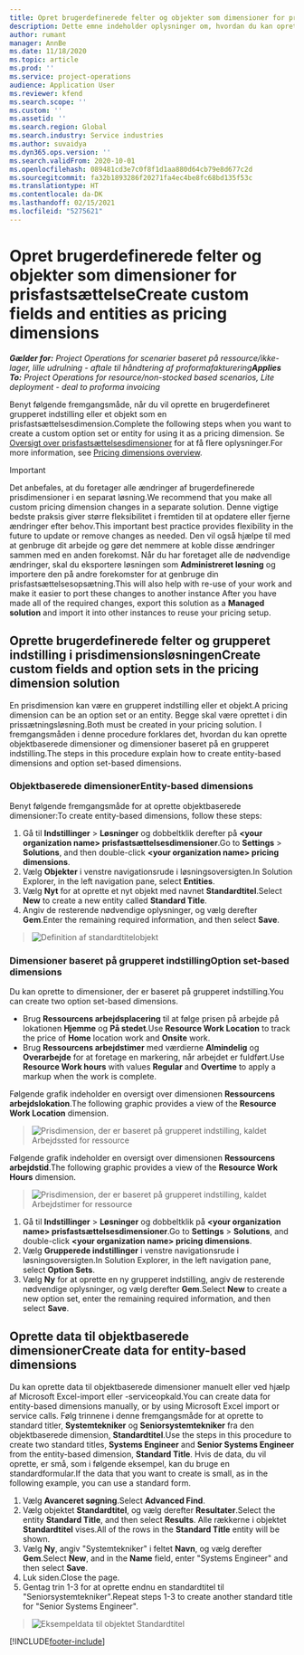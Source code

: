 ```yaml
---
title: Opret brugerdefinerede felter og objekter som dimensioner for prisfastsættelse
description: Dette emne indeholder oplysninger om, hvordan du kan oprette brugerdefinerede grupperede indstillinger eller objekter.
author: rumant
manager: AnnBe
ms.date: 11/18/2020
ms.topic: article
ms.prod: ''
ms.service: project-operations
audience: Application User
ms.reviewer: kfend
ms.search.scope: ''
ms.custom: ''
ms.assetid: ''
ms.search.region: Global
ms.search.industry: Service industries
ms.author: suvaidya
ms.dyn365.ops.version: ''
ms.search.validFrom: 2020-10-01
ms.openlocfilehash: 089481cd3e7c0f8f1d1aa880d64cb79e8d677c2d
ms.sourcegitcommit: fa32b1893286f20271fa4ec4be8fc68bd135f53c
ms.translationtype: HT
ms.contentlocale: da-DK
ms.lasthandoff: 02/15/2021
ms.locfileid: "5275621"
---
```

# <a name="create-custom-fields-and-entities-as-pricing-dimensions"></a><span data-ttu-id="1cfdc-103">Opret brugerdefinerede felter og objekter som dimensioner for prisfastsættelse</span><span class="sxs-lookup"><span data-stu-id="1cfdc-103">Create custom fields and entities as pricing dimensions</span></span>

<span data-ttu-id="1cfdc-104">_**Gælder for:** Project Operations for scenarier baseret på ressource/ikke-lager, lille udrulning - aftale til håndtering af proformafakturering_</span><span class="sxs-lookup"><span data-stu-id="1cfdc-104">_**Applies To:** Project Operations for resource/non-stocked based scenarios, Lite deployment - deal to proforma invoicing_</span></span>

<span data-ttu-id="1cfdc-105">Benyt følgende fremgangsmåde, når du vil oprette en brugerdefineret grupperet indstilling eller et objekt som en prisfastsættelsesdimension.</span><span class="sxs-lookup"><span data-stu-id="1cfdc-105">Complete the following steps when you want to create a custom option set or entity for using it as a pricing dimension.</span></span> <span data-ttu-id="1cfdc-106">Se [Oversigt over prisfastsættelsesdimensioner](pricing-dimensions-overview.md) for at få flere oplysninger.</span><span class="sxs-lookup"><span data-stu-id="1cfdc-106">For more information, see [Pricing dimensions overview](pricing-dimensions-overview.md).</span></span>  

> [!IMPORTANT]
> <span data-ttu-id="1cfdc-107">Det anbefales, at du foretager alle ændringer af brugerdefinerede prisdimensioner i en separat løsning.</span><span class="sxs-lookup"><span data-stu-id="1cfdc-107">We recommend that you make all custom pricing dimension changes in a separate solution.</span></span> <span data-ttu-id="1cfdc-108">Denne vigtige bedste praksis giver større fleksibilitet i fremtiden til at opdatere eller fjerne ændringer efter behov.</span><span class="sxs-lookup"><span data-stu-id="1cfdc-108">This important best practice provides flexibility in the future to update or remove changes as needed.</span></span> <span data-ttu-id="1cfdc-109">Den vil også hjælpe til med at genbruge dit arbejde og gøre det nemmere at koble disse ændringer sammen med en anden forekomst. Når du har foretaget alle de nødvendige ændringer, skal du eksportere løsningen som **Administreret løsning** og importere den på andre forekomster for at genbruge din prisfastsættelsesopsætning.</span><span class="sxs-lookup"><span data-stu-id="1cfdc-109">This will also help with re-use of your work and make it easier to port these changes to another instance After you have made all of the required changes, export this solution as a **Managed solution** and import it into other instances to reuse your pricing setup.</span></span>

  
## <a name="create-custom-fields-and-option-sets-in-the-pricing-dimension-solution"></a><span data-ttu-id="1cfdc-110">Oprette brugerdefinerede felter og grupperet indstilling i prisdimensionsløsningen</span><span class="sxs-lookup"><span data-stu-id="1cfdc-110">Create custom fields and option sets in the pricing dimension solution</span></span>

<span data-ttu-id="1cfdc-111">En prisdimension kan være en grupperet indstilling eller et objekt.</span><span class="sxs-lookup"><span data-stu-id="1cfdc-111">A pricing dimension can be an option set or an entity.</span></span> <span data-ttu-id="1cfdc-112">Begge skal være oprettet i din prissætningsløsning.</span><span class="sxs-lookup"><span data-stu-id="1cfdc-112">Both must be created in your pricing solution.</span></span> <span data-ttu-id="1cfdc-113">I fremgangsmåden i denne procedure forklares det, hvordan du kan oprette objektbaserede dimensioner og dimensioner baseret på en grupperet indstilling.</span><span class="sxs-lookup"><span data-stu-id="1cfdc-113">The steps in this procedure explain how to create entity-based dimensions and option set-based dimensions.</span></span>

### <a name="entity-based-dimensions"></a><span data-ttu-id="1cfdc-114">Objektbaserede dimensioner</span><span class="sxs-lookup"><span data-stu-id="1cfdc-114">Entity-based dimensions</span></span>
<span data-ttu-id="1cfdc-115">Benyt følgende fremgangsmåde for at oprette objektbaserede dimensioner:</span><span class="sxs-lookup"><span data-stu-id="1cfdc-115">To create entity-based dimensions, follow these steps:</span></span>

1. <span data-ttu-id="1cfdc-116">Gå til **Indstillinger** > **Løsninger** og dobbeltklik derefter på **\<your organization name> prisfastsættelsesdimensioner**.</span><span class="sxs-lookup"><span data-stu-id="1cfdc-116">Go to **Settings** > **Solutions**, and then double-click **\<your organization name> pricing dimensions**.</span></span>
2. <span data-ttu-id="1cfdc-117">Vælg **Objekter** i venstre navigationsrude i løsningsoversigten.</span><span class="sxs-lookup"><span data-stu-id="1cfdc-117">In Solution Explorer, in the left navigation pane, select **Entities**.</span></span>
3. <span data-ttu-id="1cfdc-118">Vælg **Nyt** for at oprette et nyt objekt med navnet **Standardtitel**.</span><span class="sxs-lookup"><span data-stu-id="1cfdc-118">Select **New** to create a new entity called **Standard Title**.</span></span> 
4. <span data-ttu-id="1cfdc-119">Angiv de resterende nødvendige oplysninger, og vælg derefter **Gem**.</span><span class="sxs-lookup"><span data-stu-id="1cfdc-119">Enter the remaining required information, and then select **Save**.</span></span>

> ![Definition af standardtitelobjekt](media/Standard-Title-entity-definition.png)

### <a name="option-set-based-dimensions"></a><span data-ttu-id="1cfdc-121">Dimensioner baseret på grupperet indstilling</span><span class="sxs-lookup"><span data-stu-id="1cfdc-121">Option set-based dimensions</span></span> 
<span data-ttu-id="1cfdc-122">Du kan oprette to dimensioner, der er baseret på grupperet indstilling.</span><span class="sxs-lookup"><span data-stu-id="1cfdc-122">You can create two option set-based dimensions.</span></span> 

- <span data-ttu-id="1cfdc-123">Brug **Ressourcens arbejdsplacering** til at følge prisen på arbejde på lokationen **Hjemme** og **På stedet**.</span><span class="sxs-lookup"><span data-stu-id="1cfdc-123">Use **Resource Work Location** to track the price of **Home** location work and **Onsite** work.</span></span> 
- <span data-ttu-id="1cfdc-124">Brug **Ressourcens arbejdstimer** med værdierne **Almindelig** og **Overarbejde** for at foretage en markering, når arbejdet er fuldført.</span><span class="sxs-lookup"><span data-stu-id="1cfdc-124">Use **Resource Work hours** with values **Regular** and **Overtime** to apply a markup when the work is complete.</span></span>

<span data-ttu-id="1cfdc-125">Følgende grafik indeholder en oversigt over dimensionen **Ressourcens arbejdslokation**.</span><span class="sxs-lookup"><span data-stu-id="1cfdc-125">The following graphic provides a view of the **Resource Work Location** dimension.</span></span> 

> ![Prisdimension, der er baseret på grupperet indstilling, kaldet Arbejdssted for ressource](media/Option-set-PD-called-Resource-Work-Location.png)

<span data-ttu-id="1cfdc-127">Følgende grafik indeholder en oversigt over dimensionen **Ressourcens arbejdstid**.</span><span class="sxs-lookup"><span data-stu-id="1cfdc-127">The following graphic provides a view of the **Resource Work Hours** dimension.</span></span> 

> ![Prisdimension, der er baseret på grupperet indstilling, kaldet Arbejdstimer for ressource](media/Option-set-PD-called-Resource-Work-Hours.png)

1. <span data-ttu-id="1cfdc-129">Gå til **Indstillinger** > **Løsninger** og dobbeltklik på **\<your organization name> prisfastsættelsesdimensioner**.</span><span class="sxs-lookup"><span data-stu-id="1cfdc-129">Go to **Settings** > **Solutions**, and double-click  **\<your organization name> pricing dimensions**.</span></span> 
2. <span data-ttu-id="1cfdc-130">Vælg **Grupperede indstillinger** i venstre navigationsrude i løsningsoversigten.</span><span class="sxs-lookup"><span data-stu-id="1cfdc-130">In Solution Explorer, in the left navigation pane, select  **Option Sets**.</span></span> 
3. <span data-ttu-id="1cfdc-131">Vælg **Ny** for at oprette en ny grupperet indstilling, angiv de resterende nødvendige oplysninger, og vælg derefter **Gem**.</span><span class="sxs-lookup"><span data-stu-id="1cfdc-131">Select **New** to create a new option set, enter the remaining required information, and then select **Save**.</span></span>

## <a name="create-data-for-entity-based-dimensions"></a><span data-ttu-id="1cfdc-132">Oprette data til objektbaserede dimensioner</span><span class="sxs-lookup"><span data-stu-id="1cfdc-132">Create data for entity-based dimensions</span></span>

<span data-ttu-id="1cfdc-133">Du kan oprette data til objektbaserede dimensioner manuelt eller ved hjælp af Microsoft Excel-import eller -serviceopkald.</span><span class="sxs-lookup"><span data-stu-id="1cfdc-133">You can create data for entity-based dimensions manually, or by using Microsoft Excel import or service calls.</span></span> <span data-ttu-id="1cfdc-134">Følg trinnene i denne fremgangsmåde for at oprette to standard titler, **Systemtekniker** og **Seniorsystemtekniker** fra den objektbaserede dimension, **Standardtitel**.</span><span class="sxs-lookup"><span data-stu-id="1cfdc-134">Use the steps in this procedure to create two standard titles, **Systems Engineer** and **Senior Systems Engineer** from the entity-based dimension, **Standard Title**.</span></span> <span data-ttu-id="1cfdc-135">Hvis de data, du vil oprette, er små, som i følgende eksempel, kan du bruge en standardformular.</span><span class="sxs-lookup"><span data-stu-id="1cfdc-135">If the data that you want to create is small, as in the following example, you can use a standard form.</span></span>

1. <span data-ttu-id="1cfdc-136">Vælg **Avanceret søgning**.</span><span class="sxs-lookup"><span data-stu-id="1cfdc-136">Select **Advanced Find**.</span></span>
2. <span data-ttu-id="1cfdc-137">Vælg objektet **Standardtitel**, og vælg derefter **Resultater**.</span><span class="sxs-lookup"><span data-stu-id="1cfdc-137">Select the entity **Standard Title**, and then select **Results**.</span></span> <span data-ttu-id="1cfdc-138">Alle rækkerne i objektet **Standardtitel** vises.</span><span class="sxs-lookup"><span data-stu-id="1cfdc-138">All of the rows in the **Standard Title** entity will be shown.</span></span>
3. <span data-ttu-id="1cfdc-139">Vælg **Ny**, angiv "Systemtekniker" i feltet **Navn**, og vælg derefter **Gem**.</span><span class="sxs-lookup"><span data-stu-id="1cfdc-139">Select **New**, and in the **Name** field, enter "Systems Engineer" and then select **Save**.</span></span>
4. <span data-ttu-id="1cfdc-140">Luk siden.</span><span class="sxs-lookup"><span data-stu-id="1cfdc-140">Close the page.</span></span> 
5. <span data-ttu-id="1cfdc-141">Gentag trin 1-3 for at oprette endnu en standardtitel til "Seniorsystemtekniker".</span><span class="sxs-lookup"><span data-stu-id="1cfdc-141">Repeat steps 1-3 to create another standard title for "Senior Systems Engineer".</span></span>

> ![Eksempeldata til objektet Standardtitel](media/ST-data.png)


[!INCLUDE[footer-include](../includes/footer-banner.md)]
